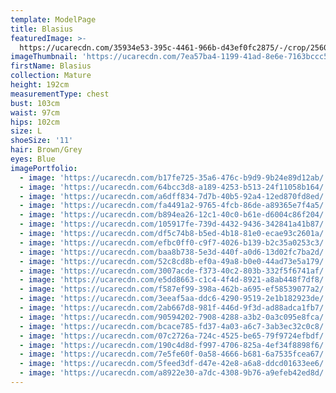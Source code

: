 ```yaml
---
template: ModelPage
title: Blasius
featuredImage: >-
  https://ucarecdn.com/35934e53-395c-4461-966b-d43ef0fc2875/-/crop/2560x1517/0,0/-/preview/
imageThumbnail: 'https://ucarecdn.com/7ea57ba4-1199-41ad-8e6e-7163bccc53fa/'
firstName: Blasius
collection: Mature
height: 192cm
measurementType: chest
bust: 103cm
waist: 97cm
hips: 102cm
size: L
shoeSize: '11'
hair: Brown/Grey
eyes: Blue
imagePortfolio:
  - image: 'https://ucarecdn.com/b17fe725-35a6-476c-b9d9-9b24e89d12ab/'
  - image: 'https://ucarecdn.com/64bcc3d8-a189-4253-b513-24f11058b164/'
  - image: 'https://ucarecdn.com/a6dff834-7d7b-40b5-92a4-12ed870fd8ed/'
  - image: 'https://ucarecdn.com/fa4491a2-9765-4fcb-86de-a89365e7f4a5/'
  - image: 'https://ucarecdn.com/b894ea26-12c1-40c0-b61e-d6004c86f204/'
  - image: 'https://ucarecdn.com/105917fe-739d-4432-9436-342841a41b87/'
  - image: 'https://ucarecdn.com/df5c74b8-b5ed-4b18-81e0-ecae93c2601a/'
  - image: 'https://ucarecdn.com/efbc0ff0-c9f7-4026-b139-b2c35a0253c3/'
  - image: 'https://ucarecdn.com/baa8b738-5e3d-440f-a0d6-13d02fc7ba2d/'
  - image: 'https://ucarecdn.com/52c8cd8b-ef0a-49a8-b0e0-44ad73e5a179/'
  - image: 'https://ucarecdn.com/3007acde-f373-40c2-803b-332f5f6741af/'
  - image: 'https://ucarecdn.com/e5dd8663-c1c4-4f4d-8921-a8ab448f7df8/'
  - image: 'https://ucarecdn.com/f587ef99-398a-462b-a695-ef58539077a2/'
  - image: 'https://ucarecdn.com/3eeaf5aa-ddc6-4290-9519-2e1b182923de/'
  - image: 'https://ucarecdn.com/2ab667d8-981f-446d-9f3d-ad88adca1fb7/'
  - image: 'https://ucarecdn.com/90594202-7908-4288-a3b2-0a3c095e8fca/'
  - image: 'https://ucarecdn.com/bcace785-fd37-4a03-a6c7-3ab3ec32c0c8/'
  - image: 'https://ucarecdn.com/07c2726a-724c-4525-be65-79f9724efbdf/'
  - image: 'https://ucarecdn.com/190c4d8d-f997-4706-825a-4ef34f8898f6/'
  - image: 'https://ucarecdn.com/7e5fe60f-0a58-4666-b681-6a7535fcea67/'
  - image: 'https://ucarecdn.com/5feed3df-d47e-42e8-a6a8-ddcd01633ee6/'
  - image: 'https://ucarecdn.com/a8922e30-a7dc-4308-9b76-a9efeb42ed8d/'
---
```


